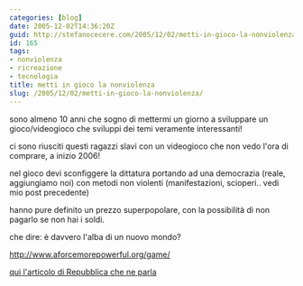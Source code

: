 ```yaml
---
categories: [blog]
date: 2005-12-02T14:36:20Z
guid: http://stefanocecere.com/2005/12/02/metti-in-gioco-la-nonviolenza/
id: 165
tags:
- nonviolenza
- ricreazione
- tecnologia
title: metti in gioco la nonviolenza
slug: /2005/12/02/metti-in-gioco-la-nonviolenza/
---
```


[<img src='/wp-content/videogioco_nonviolenza.jpg' alt='' align='left' />](http://www.aforcemorepowerful.org/game/)sono almeno 10 anni che sogno di mettermi un giorno a sviluppare un gioco/videogioco che sviluppi dei temi veramente interessanti!

ci sono riusciti questi ragazzi slavi con un videogioco che non vedo l'ora di comprare, a inizio 2006!
  
nel gioco devi sconfiggere la dittatura portando ad una democrazia (reale, aggiungiamo noi) con metodi non violenti (manifestazioni, scioperi.. vedi mio post precedente)

hanno pure definito un prezzo superpopolare, con la possibilità di non pagarlo se non hai i soldi.
  
che dire: è davvero l'alba di un nuovo mondo?

<http://www.aforcemorepowerful.org/game/>

[qui l'articolo di Repubblica che ne parla](http://www.repubblica.it/2005/l/sezioni/scuola_e_universita/servizi/videogiocopace/videogiocopace/videogiocopace.html)